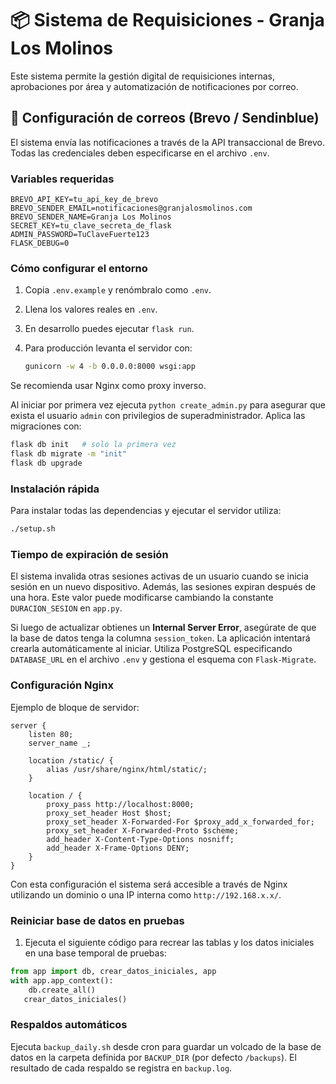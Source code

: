 # 📦 Sistema de Requisiciones - Granja Los Molinos

Este sistema permite la gestión digital de requisiciones internas, aprobaciones por área y automatización de notificaciones por correo.

## 📧 Configuración de correos (Brevo / Sendinblue)

El sistema envía las notificaciones a través de la API transaccional de Brevo. Todas las credenciales deben especificarse en el archivo `.env`.

### Variables requeridas

```env
BREVO_API_KEY=tu_api_key_de_brevo
BREVO_SENDER_EMAIL=notificaciones@granjalosmolinos.com
BREVO_SENDER_NAME=Granja Los Molinos
SECRET_KEY=tu_clave_secreta_de_flask
ADMIN_PASSWORD=TuClaveFuerte123
FLASK_DEBUG=0
```

### Cómo configurar el entorno
1. Copia `.env.example` y renómbralo como `.env`.
2. Llena los valores reales en `.env`.
3. En desarrollo puedes ejecutar `flask run`.
4. Para producción levanta el servidor con:

   ```bash
   gunicorn -w 4 -b 0.0.0.0:8000 wsgi:app
   ```

Se recomienda usar Nginx como proxy inverso.

Al iniciar por primera vez ejecuta `python create_admin.py` para
asegurar que exista el usuario `admin` con privilegios de superadministrador.
Aplica las migraciones con:

```bash
flask db init   # solo la primera vez
flask db migrate -m "init"
flask db upgrade
```

### Instalación rápida

Para instalar todas las dependencias y ejecutar el servidor utiliza:

```bash
./setup.sh
```

### Tiempo de expiración de sesión

El sistema invalida otras sesiones activas de un usuario cuando se inicia sesión
en un nuevo dispositivo. Además, las sesiones expiran después de una hora. Este
valor puede modificarse cambiando la constante `DURACION_SESION` en `app.py`.

Si luego de actualizar obtienes un **Internal Server Error**, asegúrate de que
la base de datos tenga la columna `session_token`. La aplicación intentará
crearla automáticamente al iniciar. Utiliza PostgreSQL especificando
`DATABASE_URL` en el archivo `.env` y gestiona el esquema con `Flask-Migrate`.



### Configuración Nginx

Ejemplo de bloque de servidor:

```nginx
server {
    listen 80;
    server_name _;

    location /static/ {
        alias /usr/share/nginx/html/static/;
    }

    location / {
        proxy_pass http://localhost:8000;
        proxy_set_header Host $host;
        proxy_set_header X-Forwarded-For $proxy_add_x_forwarded_for;
        proxy_set_header X-Forwarded-Proto $scheme;
        add_header X-Content-Type-Options nosniff;
        add_header X-Frame-Options DENY;
    }
}
```

Con esta configuración el sistema será accesible a través de Nginx
utilizando un dominio o una IP interna como `http://192.168.x.x/`.

### Reiniciar base de datos en pruebas

1. Ejecuta el siguiente código para recrear las tablas y los datos iniciales
   en una base temporal de pruebas:

```python
from app import db, crear_datos_iniciales, app
with app.app_context():
    db.create_all()
   crear_datos_iniciales()
```

### Respaldos automáticos

Ejecuta `backup_daily.sh` desde cron para guardar un volcado de la base de datos
en la carpeta definida por `BACKUP_DIR` (por defecto `/backups`). El resultado de
cada respaldo se registra en `backup.log`.
